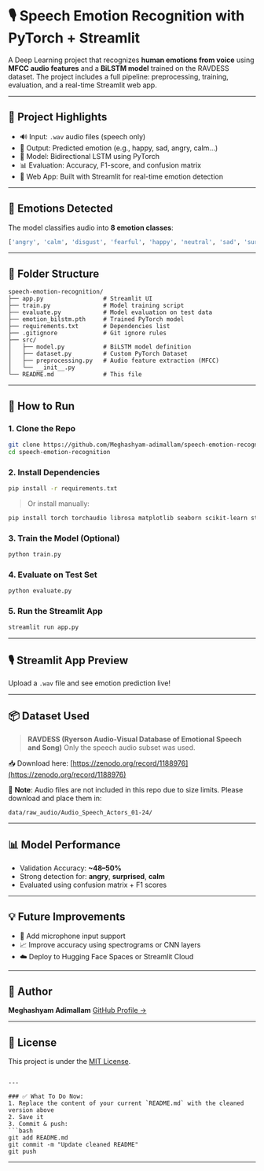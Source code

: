 
# 🎙️ Speech Emotion Recognition with PyTorch + Streamlit

A Deep Learning project that recognizes **human emotions from voice** using **MFCC audio features** and a **BiLSTM model** trained on the RAVDESS dataset. The project includes a full pipeline: preprocessing, training, evaluation, and a real-time Streamlit web app.

---

## 📌 Project Highlights

- 🔊 Input: `.wav` audio files (speech only)
- 🎯 Output: Predicted emotion (e.g., happy, sad, angry, calm...)
- 🧠 Model: Bidirectional LSTM using PyTorch
- 📊 Evaluation: Accuracy, F1-score, and confusion matrix
- 💬 Web App: Built with Streamlit for real-time emotion detection

---

## 🧠 Emotions Detected

The model classifies audio into **8 emotion classes**:

```python
['angry', 'calm', 'disgust', 'fearful', 'happy', 'neutral', 'sad', 'surprised']
````

---

## 📁 Folder Structure

```
speech-emotion-recognition/
├── app.py                 # Streamlit UI
├── train.py               # Model training script
├── evaluate.py            # Model evaluation on test data
├── emotion_bilstm.pth     # Trained PyTorch model
├── requirements.txt       # Dependencies list
├── .gitignore             # Git ignore rules
├── src/
│   ├── model.py           # BiLSTM model definition
│   ├── dataset.py         # Custom PyTorch Dataset
│   ├── preprocessing.py   # Audio feature extraction (MFCC)
│   └── __init__.py
└── README.md              # This file
```

---

## 🚀 How to Run

### 1. Clone the Repo

```bash
git clone https://github.com/Meghashyam-adimallam/speech-emotion-recognition.git
cd speech-emotion-recognition
```

### 2. Install Dependencies

```bash
pip install -r requirements.txt
```

> Or install manually:

```bash
pip install torch torchaudio librosa matplotlib seaborn scikit-learn streamlit
```

### 3. Train the Model (Optional)

```bash
python train.py
```

### 4. Evaluate on Test Set

```bash
python evaluate.py
```

### 5. Run the Streamlit App

```bash
streamlit run app.py
```

---

## 🎙️ Streamlit App Preview

Upload a `.wav` file and see emotion prediction live!

<!-- Optionally add an image here -->

<!-- ![Demo Screenshot](link-to-image.png) -->

---

## 📦 Dataset Used

> **RAVDESS (Ryerson Audio-Visual Database of Emotional Speech and Song)**
> Only the speech audio subset was used.

📥 Download here: [https://zenodo.org/record/1188976](https://zenodo.org/record/1188976)

📝 **Note**: Audio files are not included in this repo due to size limits.
Please download and place them in:

```
data/raw_audio/Audio_Speech_Actors_01-24/
```

---

## 📊 Model Performance

* Validation Accuracy: **\~48–50%**
* Strong detection for: **angry**, **surprised**, **calm**
* Evaluated using confusion matrix + F1 scores

---

## 💡 Future Improvements

* 🎤 Add microphone input support
* 📈 Improve accuracy using spectrograms or CNN layers
* ☁️ Deploy to Hugging Face Spaces or Streamlit Cloud

---

## 👤 Author

**Meghashyam Adimallam**
[GitHub Profile →](https://github.com/Meghashyam-adimallam)

---

## 📜 License

This project is under the [MIT License](LICENSE).

````

---

### ✅ What To Do Now:
1. Replace the content of your current `README.md` with the cleaned version above
2. Save it
3. Commit & push:
```bash
git add README.md
git commit -m "Update cleaned README"
git push
````

---
